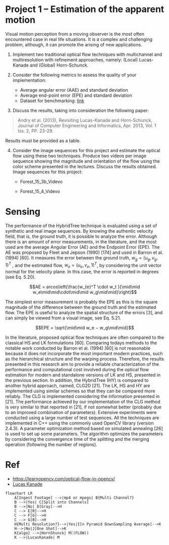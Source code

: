 # __Project 1 – Estimation of the apparent motion__ 
Visual motion perception from a moving observer is the most often encountered case in real life
situations. It is a complex and challenging problem, although, it can promote the arising of new
applications.

1) Implement two traditional optical flow techniques with multichannel and multiresolution
with refinement approaches, namely: (Local) Lucas-Kanade and (Global) Horn-Schunck.

2) Consider the following metrics to assess the quality of your implementation:
     - Average angular error (AAE) and standard deviation
     - Average end-point error (EPE) and standard deviation
     - Dataset for benchmarking: [link](https://vision.middlebury.edu/flow/data/)

3) Discuss the results, taking into consideration the following paper: 

> Andry et al. (2013), Revisiting Lucas-Kanade and Horn-Schunck, Journal of Computer Engineering and Informatics, Apr. 2013, Vol. 1 Iss. 2, PP. 23-29. 

Results must be provided as a table.

4) Consider the image sequences for this project and estimate the optical flow using these two
techniques. Produce two videos per image sequence showing the magnitude and orientation of
the flow using the color scheme presented in the lectures. Discuss the results obtained.
Image sequences for this project:

    - Forest_15_3b_Videvo

    - Forest_15_4_Videvo
    
 
# Sensing
The performance of the HybridTree technique is evaluated using a set of synthetic and
real image sequences. By knowing the authentic velocity field, that is, the ground truth, it
is possible to analyze the error. Although there is an amount of error measurements, in the
literature, and the most used are the average Angular Error (AE) and the Endpoint Error
(EPE). The AE was proposed by Fleet and Jepson (1990) [174] and used in Barron et al.
(1994) [60]. It measures the error between the ground truth, $w_{g} = (u_{g}, v_{g},1)^{T}$ , and the
estimated flow, $w_e = (u_e, v_e,1)^T$, by considering the unit vector normal for the velocity
plane. In this case, the error is reported in degrees (see Eq. 5.20).


$$AE = arcos\left(\frac{w_{e}^T \cdot w_t }{\mid\mid w_e\mid\mid\cdot\mid\mid w_g\mid\mid}\right)$$

The simplest error measurement is probably the EPE as this is the square magnitude
of the difference between the ground truth and the estimated flow. The EPE is useful to
analyze the spatial structure of the errors [3], and can simply be viewed from a visual
image, see Eq. 5.21.

$$EPE = \sqrt{\mid\mid w_e − w_g\mid\mid}$$



In the literature, proposed optical flow techniques are often compared to the classical
HS and LK formulations [60]. Comparing todays methods to the notable work conducted
by Barron et al. (1994) [60] is not reasonable because it does not incorporate the most
important modern practices, such as the hierarchical structure and the warping process.
Therefore, the results presented in this research aim to provide a reliable characterization of the performance and computational cost involved during the optical flow estimation for modern and standalone versions of LK and HS, presented in the previous section.
In addition, the HybridTree (HY) is compared to another hybrid approach, named, CLG2D [21]. The LK, HS and HY are implemented using similar schemes so that they can
be compared more reliably. The CLG is implemented considering the information presented in [21]. The performance achieved by our implementation of the CLG method is
very similar to that reported in [21], if not somewhat better (probably due to an improved
combination of parameters). Extensive experiments were conducted using a large number
of test sequences. All the techniques are implemented in C++ using the commonly used
OpenCV library (version 2.4.3).
A parameter optimization method based on simulated annealing [26] is used to set
up some parameters. The algorithm optimizes the parameters by considering the convergence time of the splitting and the merging operation (following the number of regions).


# Ref
- https://learnopencv.com/optical-flow-in-opencv/
- [Lucas Kanade](https://sandipanweb.wordpress.com/2018/02/25/implementing-lucas-kanade-optical-flow-algorithm-in-python/)

```mermaid
flowchart LR
    A[Ingest Footage] -->|mp4 or mpegs| B{Multi Channel?}
    B -->|Yes| C[Split into Channels]
    B -->|No| D[Gray]-->H
    C --> E[R]-->H
    C --> F[G]-->H
    C --> G[B]-->H
    H{Multi Resolution?}-->|Yes|I[n Pyramid DownSampling Average]-->K
    H-->|No|J[One Shot]-->K
    K{algo} -->|HornShunck| M((FLOW))
    K -->|LucasKanade| M
```